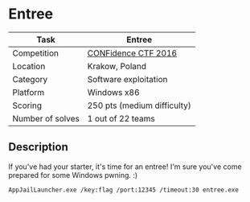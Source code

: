 # Entree

| Task             | Entree                      |
|------------------|-----------------------------|
| Competition      | [CONFidence CTF 2016](https://ctftime.org/event/308)         |
| Location				 | Krakow, Poland					 		 |
| Category         | Software exploitation       |
| Platform         | Windows x86                 |
| Scoring          | 250 pts (medium difficulty) |
| Number of solves | 1 out of 22 teams           |

## Description

If you've had your starter, it's time for an entree! I'm sure you've come prepared for some Windows pwning. :)

```AppJailLauncher.exe /key:flag /port:12345 /timeout:30 entree.exe```